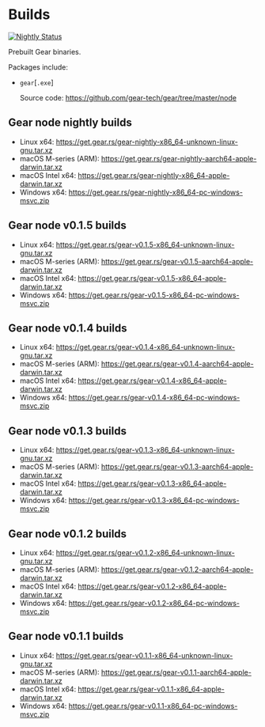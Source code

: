 # Builds

[![Nightly Status](https://github.com/gear-tech/builds/workflows/Nightly/badge.svg)](https://github.com/gear-tech/builds/actions/workflows/nightly.yml?query=branch%3Amaster)

Prebuilt Gear binaries.

Packages include:

- `gear`[`.exe`]

  Source code: <https://github.com/gear-tech/gear/tree/master/node>

## Gear node nightly builds

- Linux x64: <https://get.gear.rs/gear-nightly-x86_64-unknown-linux-gnu.tar.xz>
- macOS M-series (ARM): <https://get.gear.rs/gear-nightly-aarch64-apple-darwin.tar.xz>
- macOS Intel x64: <https://get.gear.rs/gear-nightly-x86_64-apple-darwin.tar.xz>
- Windows x64: <https://get.gear.rs/gear-nightly-x86_64-pc-windows-msvc.zip>

## Gear node v0.1.5 builds

- Linux x64: <https://get.gear.rs/gear-v0.1.5-x86_64-unknown-linux-gnu.tar.xz>
- macOS M-series (ARM): <https://get.gear.rs/gear-v0.1.5-aarch64-apple-darwin.tar.xz>
- macOS Intel x64: <https://get.gear.rs/gear-v0.1.5-x86_64-apple-darwin.tar.xz>
- Windows x64: <https://get.gear.rs/gear-v0.1.5-x86_64-pc-windows-msvc.zip>

## Gear node v0.1.4 builds

- Linux x64: <https://get.gear.rs/gear-v0.1.4-x86_64-unknown-linux-gnu.tar.xz>
- macOS M-series (ARM): <https://get.gear.rs/gear-v0.1.4-aarch64-apple-darwin.tar.xz>
- macOS Intel x64: <https://get.gear.rs/gear-v0.1.4-x86_64-apple-darwin.tar.xz>
- Windows x64: <https://get.gear.rs/gear-v0.1.4-x86_64-pc-windows-msvc.zip>

## Gear node v0.1.3 builds

- Linux x64: <https://get.gear.rs/gear-v0.1.3-x86_64-unknown-linux-gnu.tar.xz>
- macOS M-series (ARM): <https://get.gear.rs/gear-v0.1.3-aarch64-apple-darwin.tar.xz>
- macOS Intel x64: <https://get.gear.rs/gear-v0.1.3-x86_64-apple-darwin.tar.xz>
- Windows x64: <https://get.gear.rs/gear-v0.1.3-x86_64-pc-windows-msvc.zip>

## Gear node v0.1.2 builds

- Linux x64: <https://get.gear.rs/gear-v0.1.2-x86_64-unknown-linux-gnu.tar.xz>
- macOS M-series (ARM): <https://get.gear.rs/gear-v0.1.2-aarch64-apple-darwin.tar.xz>
- macOS Intel x64: <https://get.gear.rs/gear-v0.1.2-x86_64-apple-darwin.tar.xz>
- Windows x64: <https://get.gear.rs/gear-v0.1.2-x86_64-pc-windows-msvc.zip>

## Gear node v0.1.1 builds

- Linux x64: <https://get.gear.rs/gear-v0.1.1-x86_64-unknown-linux-gnu.tar.xz>
- macOS M-series (ARM): <https://get.gear.rs/gear-v0.1.1-aarch64-apple-darwin.tar.xz>
- macOS Intel x64: <https://get.gear.rs/gear-v0.1.1-x86_64-apple-darwin.tar.xz>
- Windows x64: <https://get.gear.rs/gear-v0.1.1-x86_64-pc-windows-msvc.zip>
